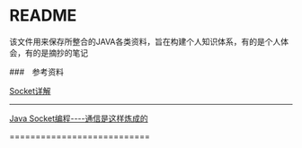 README
===========================
该文件用来保存所整合的JAVA各类资料，旨在构建个人知识体系，有的是个人体会，有的是摘抄的笔记


###　参考资料

[ Socket详解](http://blog.csdn.net/sight_/article/details/8138802 " Socket详解")
**********************************
[ Java Socket编程----通信是这样炼成的](http://www.cnblogs.com/rocomp/p/4790340.html " Java Socket编程----通信是这样炼成的")


===========================

